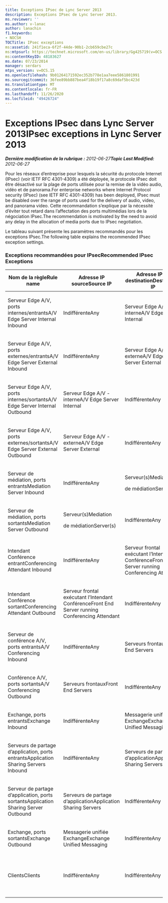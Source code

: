 ```yaml
---
title: Exceptions IPsec de Lync Server 2013
description: Exceptions IPsec de Lync Server 2013.
ms.reviewer: ''
ms.author: v-lanac
author: lanachin
f1.keywords:
- NOCSH
TOCTitle: IPsec exceptions
ms:assetid: 241f1eca-6f2f-44de-90b1-2cb659cbe27c
ms:mtpsurl: https://technet.microsoft.com/en-us/library/Gg425719(v=OCS.15)
ms:contentKeyID: 48183627
ms.date: 07/23/2014
manager: serdars
mtps_version: v=OCS.15
ms.openlocfilehash: 9b01264171592ec352b778e1aa7eee5861801991
ms.sourcegitcommit: 36fee89bb887bea4f18b19f17a8c69daf5bc423d
ms.translationtype: MT
ms.contentlocale: fr-FR
ms.lasthandoff: 11/26/2020
ms.locfileid: "49426724"
---
```

# <a name="ipsec-exceptions-in-lync-server-2013"></a><span data-ttu-id="b2596-103">Exceptions IPsec dans Lync Server 2013</span><span class="sxs-lookup"><span data-stu-id="b2596-103">IPsec exceptions in Lync Server 2013</span></span>

<div data-xmlns="http://www.w3.org/1999/xhtml">

<div class="topic" data-xmlns="http://www.w3.org/1999/xhtml" data-msxsl="urn:schemas-microsoft-com:xslt" data-cs="https://msdn.microsoft.com/">

<div data-asp="https://msdn2.microsoft.com/asp">



</div>

<div id="mainSection">

<div id="mainBody"><span data-ttu-id="b2596-104">

<span> </span></span><span class="sxs-lookup"><span data-stu-id="b2596-104">

<span> </span></span></span>

<span data-ttu-id="b2596-105">_**Dernière modification de la rubrique :** 2012-06-27_</span><span class="sxs-lookup"><span data-stu-id="b2596-105">_**Topic Last Modified:** 2012-06-27_</span></span>

<span data-ttu-id="b2596-106">Pour les réseaux d’entreprise pour lesquels la sécurité du protocole Internet (IPsec) (voir IETF RFC 4301-4309) a été déployée, le protocole IPsec doit être désactivé sur la plage de ports utilisée pour la remise de la vidéo audio, vidéo et de panorama.</span><span class="sxs-lookup"><span data-stu-id="b2596-106">For enterprise networks where Internet Protocol security (IPsec) (see IETF RFC 4301-4309) has been deployed, IPsec must be disabled over the range of ports used for the delivery of audio, video, and panorama video.</span></span> <span data-ttu-id="b2596-107">Cette recommandation s’explique par la nécessité d’éviter tout retard dans l’affectation des ports multimédias lors de la négociation IPsec.</span><span class="sxs-lookup"><span data-stu-id="b2596-107">The recommendation is motivated by the need to avoid any delay in the allocation of media ports due to IPsec negotiation.</span></span>

<span data-ttu-id="b2596-108">Le tableau suivant présente les paramètres recommandés pour les exceptions IPsec.</span><span class="sxs-lookup"><span data-stu-id="b2596-108">The following table explains the recommended IPsec exception settings.</span></span>

### <a name="recommended-ipsec-exceptions"></a><span data-ttu-id="b2596-109">Exceptions recommandées pour IPsec</span><span class="sxs-lookup"><span data-stu-id="b2596-109">Recommended IPsec Exceptions</span></span>

<table style="width:100%;">
<colgroup>
<col style="width: 14%" />
<col style="width: 14%" />
<col style="width: 14%" />
<col style="width: 14%" />
<col style="width: 14%" />
<col style="width: 14%" />
<col style="width: 14%" />
</colgroup>
<thead>
<tr class="header">
<th><span data-ttu-id="b2596-110">Nom de la règle</span><span class="sxs-lookup"><span data-stu-id="b2596-110">Rule name</span></span></th>
<th><span data-ttu-id="b2596-111">Adresse IP source</span><span class="sxs-lookup"><span data-stu-id="b2596-111">Source IP</span></span></th>
<th><span data-ttu-id="b2596-112">Adresse IP de destination</span><span class="sxs-lookup"><span data-stu-id="b2596-112">Destination IP</span></span></th>
<th><span data-ttu-id="b2596-113">Protocole</span><span class="sxs-lookup"><span data-stu-id="b2596-113">Protocol</span></span></th>
<th><span data-ttu-id="b2596-114">Port source</span><span class="sxs-lookup"><span data-stu-id="b2596-114">Source port</span></span></th>
<th><span data-ttu-id="b2596-115">Port de destination</span><span class="sxs-lookup"><span data-stu-id="b2596-115">Destination port</span></span></th>
<th><span data-ttu-id="b2596-116">Besoin d’authentification</span><span class="sxs-lookup"><span data-stu-id="b2596-116">Authentication Requirement</span></span></th>
</tr>
</thead>
<tbody>
<tr class="odd">
<td><p><span data-ttu-id="b2596-117">Serveur Edge A/V, ports internes/entrants</span><span class="sxs-lookup"><span data-stu-id="b2596-117">A/V Edge Server Internal Inbound</span></span></p></td>
<td><p><span data-ttu-id="b2596-118">Indifférente</span><span class="sxs-lookup"><span data-stu-id="b2596-118">Any</span></span></p></td>
<td><p><span data-ttu-id="b2596-119">Serveur Edge A/V - interne</span><span class="sxs-lookup"><span data-stu-id="b2596-119">A/V Edge Server Internal</span></span></p></td>
<td><p><span data-ttu-id="b2596-120">UDP et TCP</span><span class="sxs-lookup"><span data-stu-id="b2596-120">UDP and TCP</span></span></p></td>
<td><p><span data-ttu-id="b2596-121">Indifférente</span><span class="sxs-lookup"><span data-stu-id="b2596-121">Any</span></span></p></td>
<td><p><span data-ttu-id="b2596-122">Indifférente</span><span class="sxs-lookup"><span data-stu-id="b2596-122">Any</span></span></p></td>
<td><p><span data-ttu-id="b2596-123">Ne pas authentifier</span><span class="sxs-lookup"><span data-stu-id="b2596-123">Do not authenticate</span></span></p></td>
</tr>
<tr class="even">
<td><p><span data-ttu-id="b2596-124">Serveur Edge A/V, ports externes/entrants</span><span class="sxs-lookup"><span data-stu-id="b2596-124">A/V Edge Server External Inbound</span></span></p></td>
<td><p><span data-ttu-id="b2596-125">Indifférente</span><span class="sxs-lookup"><span data-stu-id="b2596-125">Any</span></span></p></td>
<td><p><span data-ttu-id="b2596-126">Serveur Edge A/V - externe</span><span class="sxs-lookup"><span data-stu-id="b2596-126">A/V Edge Server External</span></span></p></td>
<td><p><span data-ttu-id="b2596-127">UDP et TCP</span><span class="sxs-lookup"><span data-stu-id="b2596-127">UDP and TCP</span></span></p></td>
<td><p><span data-ttu-id="b2596-128">Indifférente</span><span class="sxs-lookup"><span data-stu-id="b2596-128">Any</span></span></p></td>
<td><p><span data-ttu-id="b2596-129">Indifférente</span><span class="sxs-lookup"><span data-stu-id="b2596-129">Any</span></span></p></td>
<td><p><span data-ttu-id="b2596-130">Ne pas authentifier</span><span class="sxs-lookup"><span data-stu-id="b2596-130">Do not authenticate</span></span></p></td>
</tr>
<tr class="odd">
<td><p><span data-ttu-id="b2596-131">Serveur Edge A/V, ports internes/sortants</span><span class="sxs-lookup"><span data-stu-id="b2596-131">A/V Edge Server Internal Outbound</span></span></p></td>
<td><p><span data-ttu-id="b2596-132">Serveur Edge A/V - interne</span><span class="sxs-lookup"><span data-stu-id="b2596-132">A/V Edge Server Internal</span></span></p></td>
<td><p><span data-ttu-id="b2596-133">Indifférente</span><span class="sxs-lookup"><span data-stu-id="b2596-133">Any</span></span></p></td>
<td><p><span data-ttu-id="b2596-134">&amp;TCP UDP</span><span class="sxs-lookup"><span data-stu-id="b2596-134">UDP &amp; TCP</span></span></p></td>
<td><p><span data-ttu-id="b2596-135">Indifférente</span><span class="sxs-lookup"><span data-stu-id="b2596-135">Any</span></span></p></td>
<td><p><span data-ttu-id="b2596-136">Indifférente</span><span class="sxs-lookup"><span data-stu-id="b2596-136">Any</span></span></p></td>
<td><p><span data-ttu-id="b2596-137">Ne pas authentifier</span><span class="sxs-lookup"><span data-stu-id="b2596-137">Do not authenticate</span></span></p></td>
</tr>
<tr class="even">
<td><p><span data-ttu-id="b2596-138">Serveur Edge A/V, ports externes/sortants</span><span class="sxs-lookup"><span data-stu-id="b2596-138">A/V Edge Server External Outbound</span></span></p></td>
<td><p><span data-ttu-id="b2596-139">Serveur Edge A/V - externe</span><span class="sxs-lookup"><span data-stu-id="b2596-139">A/V Edge Server External</span></span></p></td>
<td><p><span data-ttu-id="b2596-140">Indifférente</span><span class="sxs-lookup"><span data-stu-id="b2596-140">Any</span></span></p></td>
<td><p><span data-ttu-id="b2596-141">UDP et TCP</span><span class="sxs-lookup"><span data-stu-id="b2596-141">UDP and TCP</span></span></p></td>
<td><p><span data-ttu-id="b2596-142">Indifférente</span><span class="sxs-lookup"><span data-stu-id="b2596-142">Any</span></span></p></td>
<td><p><span data-ttu-id="b2596-143">Indifférente</span><span class="sxs-lookup"><span data-stu-id="b2596-143">Any</span></span></p></td>
<td><p><span data-ttu-id="b2596-144">Ne pas authentifier</span><span class="sxs-lookup"><span data-stu-id="b2596-144">Do not authenticate</span></span></p></td>
</tr>
<tr class="odd">
<td><p><span data-ttu-id="b2596-145">Serveur de médiation, ports entrants</span><span class="sxs-lookup"><span data-stu-id="b2596-145">Mediation Server Inbound</span></span></p></td>
<td><p><span data-ttu-id="b2596-146">Indifférente</span><span class="sxs-lookup"><span data-stu-id="b2596-146">Any</span></span></p></td>
<td><p><span data-ttu-id="b2596-147">Serveur(s)</span><span class="sxs-lookup"><span data-stu-id="b2596-147">Mediation</span></span></p>
<p><span data-ttu-id="b2596-148">de médiation</span><span class="sxs-lookup"><span data-stu-id="b2596-148">Server(s)</span></span></p></td>
<td><p><span data-ttu-id="b2596-149">UDP et TCP</span><span class="sxs-lookup"><span data-stu-id="b2596-149">UDP and TCP</span></span></p></td>
<td><p><span data-ttu-id="b2596-150">Indifférente</span><span class="sxs-lookup"><span data-stu-id="b2596-150">Any</span></span></p></td>
<td><p><span data-ttu-id="b2596-151">Indifférente</span><span class="sxs-lookup"><span data-stu-id="b2596-151">Any</span></span></p></td>
<td><p><span data-ttu-id="b2596-152">Ne pas authentifier</span><span class="sxs-lookup"><span data-stu-id="b2596-152">Do not authenticate</span></span></p></td>
</tr>
<tr class="even">
<td><p><span data-ttu-id="b2596-153">Serveur de médiation, ports sortants</span><span class="sxs-lookup"><span data-stu-id="b2596-153">Mediation Server Outbound</span></span></p></td>
<td><p><span data-ttu-id="b2596-154">Serveur(s)</span><span class="sxs-lookup"><span data-stu-id="b2596-154">Mediation</span></span></p>
<p><span data-ttu-id="b2596-155">de médiation</span><span class="sxs-lookup"><span data-stu-id="b2596-155">Server(s)</span></span></p></td>
<td><p><span data-ttu-id="b2596-156">Indifférente</span><span class="sxs-lookup"><span data-stu-id="b2596-156">Any</span></span></p></td>
<td><p><span data-ttu-id="b2596-157">UDP et TCP</span><span class="sxs-lookup"><span data-stu-id="b2596-157">UDP and TCP</span></span></p></td>
<td><p><span data-ttu-id="b2596-158">Indifférente</span><span class="sxs-lookup"><span data-stu-id="b2596-158">Any</span></span></p></td>
<td><p><span data-ttu-id="b2596-159">Indifférente</span><span class="sxs-lookup"><span data-stu-id="b2596-159">Any</span></span></p></td>
<td><p><span data-ttu-id="b2596-160">Ne pas authentifier</span><span class="sxs-lookup"><span data-stu-id="b2596-160">Do not authenticate</span></span></p></td>
</tr>
<tr class="odd">
<td><p><span data-ttu-id="b2596-161">Intendant Conférence entrant</span><span class="sxs-lookup"><span data-stu-id="b2596-161">Conferencing Attendant Inbound</span></span></p></td>
<td><p><span data-ttu-id="b2596-162">Indifférente</span><span class="sxs-lookup"><span data-stu-id="b2596-162">Any</span></span></p></td>
<td><p><span data-ttu-id="b2596-163">Serveur frontal exécutant l’Intendant Conférence</span><span class="sxs-lookup"><span data-stu-id="b2596-163">Front End Server running Conferencing Attendant</span></span></p></td>
<td><p><span data-ttu-id="b2596-164">UDP et TCP</span><span class="sxs-lookup"><span data-stu-id="b2596-164">UDP and TCP</span></span></p></td>
<td><p><span data-ttu-id="b2596-165">Indifférente</span><span class="sxs-lookup"><span data-stu-id="b2596-165">Any</span></span></p></td>
<td><p><span data-ttu-id="b2596-166">Indifférente</span><span class="sxs-lookup"><span data-stu-id="b2596-166">Any</span></span></p></td>
<td><p><span data-ttu-id="b2596-167">Ne pas authentifier</span><span class="sxs-lookup"><span data-stu-id="b2596-167">Do not authenticate</span></span></p></td>
</tr>
<tr class="even">
<td><p><span data-ttu-id="b2596-168">Intendant Conférence sortant</span><span class="sxs-lookup"><span data-stu-id="b2596-168">Conferencing Attendant Outbound</span></span></p></td>
<td><p><span data-ttu-id="b2596-169">Serveur frontal exécutant l’Intendant Conférence</span><span class="sxs-lookup"><span data-stu-id="b2596-169">Front End Server running Conferencing Attendant</span></span></p></td>
<td><p><span data-ttu-id="b2596-170">Indifférente</span><span class="sxs-lookup"><span data-stu-id="b2596-170">Any</span></span></p></td>
<td><p><span data-ttu-id="b2596-171">UDP et TCP</span><span class="sxs-lookup"><span data-stu-id="b2596-171">UDP and TCP</span></span></p></td>
<td><p><span data-ttu-id="b2596-172">Indifférente</span><span class="sxs-lookup"><span data-stu-id="b2596-172">Any</span></span></p></td>
<td><p><span data-ttu-id="b2596-173">Indifférente</span><span class="sxs-lookup"><span data-stu-id="b2596-173">Any</span></span></p></td>
<td><p><span data-ttu-id="b2596-174">Ne pas authentifier</span><span class="sxs-lookup"><span data-stu-id="b2596-174">Do not authenticate</span></span></p></td>
</tr>
<tr class="odd">
<td><p><span data-ttu-id="b2596-175">Serveur de conférence A/V, ports entrants</span><span class="sxs-lookup"><span data-stu-id="b2596-175">A/V Conferencing Inbound</span></span></p></td>
<td><p><span data-ttu-id="b2596-176">Indifférente</span><span class="sxs-lookup"><span data-stu-id="b2596-176">Any</span></span></p></td>
<td><p><span data-ttu-id="b2596-177">Serveurs frontaux</span><span class="sxs-lookup"><span data-stu-id="b2596-177">Front End Servers</span></span></p></td>
<td><p><span data-ttu-id="b2596-178">UDP et TCP</span><span class="sxs-lookup"><span data-stu-id="b2596-178">UDP and TCP</span></span></p></td>
<td><p><span data-ttu-id="b2596-179">Indifférente</span><span class="sxs-lookup"><span data-stu-id="b2596-179">Any</span></span></p></td>
<td><p><span data-ttu-id="b2596-180">Indifférente</span><span class="sxs-lookup"><span data-stu-id="b2596-180">Any</span></span></p></td>
<td><p><span data-ttu-id="b2596-181">Ne pas authentifier</span><span class="sxs-lookup"><span data-stu-id="b2596-181">Do not authenticate</span></span></p></td>
</tr>
<tr class="even">
<td><p><span data-ttu-id="b2596-182">Conférence A/V, ports sortants</span><span class="sxs-lookup"><span data-stu-id="b2596-182">A/V Conferencing Outbound</span></span></p></td>
<td><p><span data-ttu-id="b2596-183">Serveurs frontaux</span><span class="sxs-lookup"><span data-stu-id="b2596-183">Front End Servers</span></span></p></td>
<td><p><span data-ttu-id="b2596-184">Indifférente</span><span class="sxs-lookup"><span data-stu-id="b2596-184">Any</span></span></p></td>
<td><p><span data-ttu-id="b2596-185">UDP et TCP</span><span class="sxs-lookup"><span data-stu-id="b2596-185">UDP and TCP</span></span></p></td>
<td><p><span data-ttu-id="b2596-186">Indifférente</span><span class="sxs-lookup"><span data-stu-id="b2596-186">Any</span></span></p></td>
<td><p><span data-ttu-id="b2596-187">Indifférente</span><span class="sxs-lookup"><span data-stu-id="b2596-187">Any</span></span></p></td>
<td><p><span data-ttu-id="b2596-188">Ne pas authentifier</span><span class="sxs-lookup"><span data-stu-id="b2596-188">Do not authenticate</span></span></p></td>
</tr>
<tr class="odd">
<td><p><span data-ttu-id="b2596-189">Exchange, ports entrants</span><span class="sxs-lookup"><span data-stu-id="b2596-189">Exchange Inbound</span></span></p></td>
<td><p><span data-ttu-id="b2596-190">Indifférente</span><span class="sxs-lookup"><span data-stu-id="b2596-190">Any</span></span></p></td>
<td><p><span data-ttu-id="b2596-191">Messagerie unifiée Exchange</span><span class="sxs-lookup"><span data-stu-id="b2596-191">Exchange Unified Messaging</span></span></p></td>
<td><p><span data-ttu-id="b2596-192">UDP et TCP</span><span class="sxs-lookup"><span data-stu-id="b2596-192">UDP and TCP</span></span></p></td>
<td><p><span data-ttu-id="b2596-193">Indifférente</span><span class="sxs-lookup"><span data-stu-id="b2596-193">Any</span></span></p></td>
<td><p><span data-ttu-id="b2596-194">Indifférente</span><span class="sxs-lookup"><span data-stu-id="b2596-194">Any</span></span></p></td>
<td><p><span data-ttu-id="b2596-195">Ne pas authentifier</span><span class="sxs-lookup"><span data-stu-id="b2596-195">Do not authenticate</span></span></p></td>
</tr>
<tr class="even">
<td><p><span data-ttu-id="b2596-196">Serveurs de partage d’application, ports entrants</span><span class="sxs-lookup"><span data-stu-id="b2596-196">Application Sharing Servers Inbound</span></span></p></td>
<td><p><span data-ttu-id="b2596-197">Indifférente</span><span class="sxs-lookup"><span data-stu-id="b2596-197">Any</span></span></p></td>
<td><p><span data-ttu-id="b2596-198">Serveurs de partage d’application</span><span class="sxs-lookup"><span data-stu-id="b2596-198">Application Sharing Servers</span></span></p></td>
<td><p><span data-ttu-id="b2596-199">TCP</span><span class="sxs-lookup"><span data-stu-id="b2596-199">TCP</span></span></p></td>
<td><p><span data-ttu-id="b2596-200">Indifférente</span><span class="sxs-lookup"><span data-stu-id="b2596-200">Any</span></span></p></td>
<td><p><span data-ttu-id="b2596-201">Indifférente</span><span class="sxs-lookup"><span data-stu-id="b2596-201">Any</span></span></p></td>
<td><p><span data-ttu-id="b2596-202">Ne pas authentifier</span><span class="sxs-lookup"><span data-stu-id="b2596-202">Do not authenticate</span></span></p></td>
</tr>
<tr class="odd">
<td><p><span data-ttu-id="b2596-203">Serveur de partage d’application, ports sortants</span><span class="sxs-lookup"><span data-stu-id="b2596-203">Application Sharing Server Outbound</span></span></p></td>
<td><p><span data-ttu-id="b2596-204">Serveurs de partage d’application</span><span class="sxs-lookup"><span data-stu-id="b2596-204">Application Sharing Servers</span></span></p></td>
<td><p><span data-ttu-id="b2596-205">Indifférente</span><span class="sxs-lookup"><span data-stu-id="b2596-205">Any</span></span></p></td>
<td><p><span data-ttu-id="b2596-206">TCP</span><span class="sxs-lookup"><span data-stu-id="b2596-206">TCP</span></span></p></td>
<td><p><span data-ttu-id="b2596-207">Indifférente</span><span class="sxs-lookup"><span data-stu-id="b2596-207">Any</span></span></p></td>
<td><p><span data-ttu-id="b2596-208">Indifférente</span><span class="sxs-lookup"><span data-stu-id="b2596-208">Any</span></span></p></td>
<td><p><span data-ttu-id="b2596-209">Ne pas authentifier</span><span class="sxs-lookup"><span data-stu-id="b2596-209">Do not authenticate</span></span></p></td>
</tr>
<tr class="even">
<td><p><span data-ttu-id="b2596-210">Exchange, ports sortants</span><span class="sxs-lookup"><span data-stu-id="b2596-210">Exchange Outbound</span></span></p></td>
<td><p><span data-ttu-id="b2596-211">Messagerie unifiée Exchange</span><span class="sxs-lookup"><span data-stu-id="b2596-211">Exchange Unified Messaging</span></span></p></td>
<td><p><span data-ttu-id="b2596-212">Indifférente</span><span class="sxs-lookup"><span data-stu-id="b2596-212">Any</span></span></p></td>
<td><p><span data-ttu-id="b2596-213">UDP et TCP</span><span class="sxs-lookup"><span data-stu-id="b2596-213">UDP and TCP</span></span></p></td>
<td><p><span data-ttu-id="b2596-214">Indifférente</span><span class="sxs-lookup"><span data-stu-id="b2596-214">Any</span></span></p></td>
<td><p><span data-ttu-id="b2596-215">Indifférente</span><span class="sxs-lookup"><span data-stu-id="b2596-215">Any</span></span></p></td>
<td><p><span data-ttu-id="b2596-216">Ne pas authentifier</span><span class="sxs-lookup"><span data-stu-id="b2596-216">Do not authenticate</span></span></p></td>
</tr>
<tr class="odd">
<td><p><span data-ttu-id="b2596-217">Clients</span><span class="sxs-lookup"><span data-stu-id="b2596-217">Clients</span></span></p></td>
<td><p><span data-ttu-id="b2596-218">Indifférente</span><span class="sxs-lookup"><span data-stu-id="b2596-218">Any</span></span></p></td>
<td><p><span data-ttu-id="b2596-219">Indifférente</span><span class="sxs-lookup"><span data-stu-id="b2596-219">Any</span></span></p></td>
<td><p><span data-ttu-id="b2596-220">UDP</span><span class="sxs-lookup"><span data-stu-id="b2596-220">UDP</span></span></p></td>
<td><p><span data-ttu-id="b2596-221">Plage de ports multimédias définie</span><span class="sxs-lookup"><span data-stu-id="b2596-221">Specified media port range</span></span></p></td>
<td><p><span data-ttu-id="b2596-222">Indifférente</span><span class="sxs-lookup"><span data-stu-id="b2596-222">Any</span></span></p></td>
<td><p><span data-ttu-id="b2596-223">Ne pas authentifier</span><span class="sxs-lookup"><span data-stu-id="b2596-223">Do not authenticate</span></span></p></td>
</tr>
</tbody>
</table><span data-ttu-id="b2596-224">


</div>

<span> </span>

</div>

</div>

</span><span class="sxs-lookup"><span data-stu-id="b2596-224">


</div>

<span> </span>

</div>

</div>

</span></span></div>

